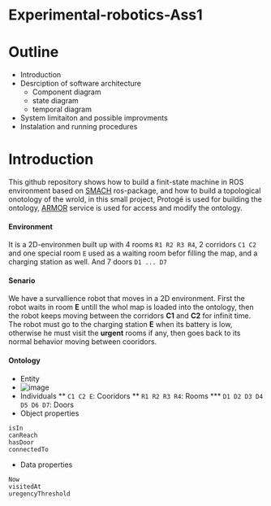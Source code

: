 # Experimental-robotics-Ass1
# Outline 
* Introduction 
* Desrciption of software architecture 
  * Component diagram
  * state diagram 
  * temporal diagram 
* System limitaiton and possible improvments 
* Instalation and running procedures 
# Introduction 
This github repository shows how to build a finit-state machine in ROS environment based on [SMACH](http://wiki.ros.org/smach/Tutorials) ros-package, and how to build a topological onotology of the wrold, in this small project, Protogé is used for building the ontology, [ARMOR](https://github.com/EmaroLab/armor_rds_tutorial) service is used for access and modify the ontology.
#### Environment
 It is a 2D-environmen built up with 4 rooms `R1 R2 R3 R4`, 2 corridors `C1 C2` and one special room `E` used as a waiting room befor filling the map, and a charging station as well. And 7 doors `D1 ... D7`  
#### Senario
 We have a survallience robot that moves in a 2D environment. First the robot waits in room **E** untill the whol map  is loaded into the ontology, then the robot keeps moving between the corridors **C1** and **C2** for infinit time. The robot must go to the charging station **E** when its battery is low, otherwise he must visit the **urgent** rooms if any, then goes back to its normal behavior moving between cooridors.
 
 #### Ontology
* Entity 
 * ![image](https://user-images.githubusercontent.com/91313196/198834787-d1b4f43c-764f-4f75-a29a-a5316d517ae6.png)
* Individuals 
 ** `C1 C2 E`: Cooridors 
 ** `R1 R2 R3 R4`: Rooms
 *** `D1 D2 D3 D4 D5 D6 D7`: Doors
* Object properties
```
isIn
canReach
hasDoor 
connectedTo
```
* Data properties 
 ```
 Now
 visitedAt
 uregencyThreshold
 ```
 
